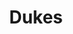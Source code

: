 ---
inv_num: 2018-072
add_credit:
url: 2018-072-dukes
title: Dukes
year: '2018'
display_year: '2018'
medium: IQDemy Premium UV ink on​ ​IKEA LINNMON​ table tops
dims: 118 x 29.5
pitch:
ps:
live_url:
youtube:
related_code:
subheading:
download:
commission:
related:
layout: things-i-made
---